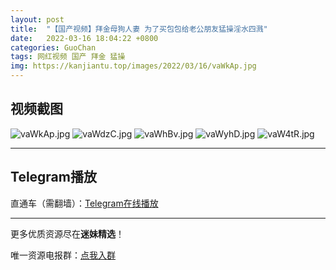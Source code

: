 ```yaml
---
layout: post
title:  "【国产视频】拜金母狗人妻 为了买包包给老公朋友猛操淫水四溅"
date:   2022-03-16 18:04:22 +0800
categories: GuoChan
tags: 网红视频 国产 拜金 猛操
img: https://kanjiantu.top/images/2022/03/16/vaWkAp.jpg
---
```



## 视频截图

![vaWkAp.jpg](https://kanjiantu.top/images/2022/03/16/vaWkAp.jpg)
![vaWdzC.jpg](https://kanjiantu.top/images/2022/03/16/vaWdzC.jpg)
![vaWhBv.jpg](https://kanjiantu.top/images/2022/03/16/vaWhBv.jpg)
![vaWyhD.jpg](https://kanjiantu.top/images/2022/03/16/vaWyhD.jpg)
![vaW4tR.jpg](https://kanjiantu.top/images/2022/03/16/vaW4tR.jpg)

* * *
## Telegram播放

直通车（需翻墙）：[Telegram在线播放](https://t.me/mimeijingxuan/65)

* * *
更多优质资源尽在**迷妹精选**！

唯一资源电报群：[点我入群](https://t.me/mimeijingxuan)


